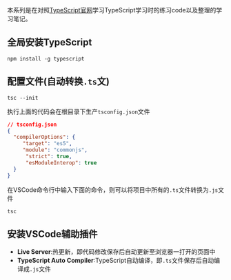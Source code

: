 本系列是在对照[TypeScript官网](https://www.tslang.cn/)学习TypeScript学习时的练习code以及整理的学习笔记。


## 全局安装TypeScript

```
npm install -g typescript
```



## 配置文件(自动转换`.ts`文)

```
tsc --init
```

执行上面的代码会在根目录下生产`tsconfig.json`文件

```json
// tsconfig.json
{
  "compilerOptions": {
     "target": "es5",
     "module": "commonjs",
      "strict": true,   
      "esModuleInterop": true 
  }
}
```

在VSCode命令行中输入下面的命令，则可以将项目中所有的`.ts`文件转换为`.js`文件

```
tsc
```



## 安装VSCode辅助插件

- **Live Server**:热更新，即代码修改保存后自动更新至浏览器一打开的页面中
- **TypeScript Auto Compiler**:TypeScript自动编译，即`.ts`文件保存后自动编译成`.js`文件

